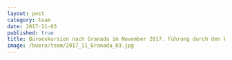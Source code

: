 ```yaml
---
layout: post
category: team
date: 2017-11-03
published: true
title: Büroexkursion nach Granada im November 2017. Führung durch den Firmensitz der Caja Granada Bank von Alberto Campo Baeza.
image: /buero/team/2017_11_Granada_03.jpg
---
```

